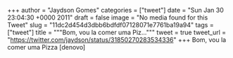 
+++
author = "Jaydson Gomes"
categories = ["tweet"]
date = "Sun Jan 30 23:04:30 +0000 2011"
draft = false
image = "No media found for this Tweet"
slug = "11dc2d454d3dbb6bdfdf07128071e7761ba19a94"
tags = ["tweet"]
title = """Bom, vou la comer uma Piz..."""
tweet = true
tweet_url = "https://twitter.com/jaydson/status/31850270283534336"
+++
Bom, vou la comer uma Pizza [denovo]
